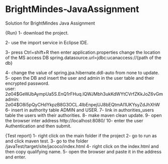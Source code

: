 # BrightMindes-JavaAssignment
Solution for BrightMindes Java Assignment

{Run}
1-	download the project. 

2-	use the import service in Eclipse IDE.

3-	press Ctrl+shift+R then enter application.properties change the location of the MS access DB 
     spring.datasource.url=jdbc:ucanaccess://{path of the db}
     
4-	change the value of spring.jpa.hibernate.ddl-auto from none to update.
5-	open the DB and insert the user and admin in the user table and their encrypted password.  
     user: $2a$04$GeWJbAympUa5S.EnQ1rFHuq.lQWJMbh3ukKdWYtCVrfZKkJoZ6vGm
     admin: $2a$04$O8i5pQyCHdYkpzB8G3OCL.4IbEnpejUJ8bEQtmAI1UKYsyZdJhXhW
6-	insert in authority table ADMIN and USER.
7-	link in authorities_users table the users with their authorities.
8-	make maven clean update. 
9-	open the browser inter address http://localhost:8080/
10-	enter the user Authentication and then submit.

	 
	
	

{Test report}
1-	right click on the main folder if the project 
2-	go to run as and click maven test.
3-	go to the folder /javaTest/target/site/jacoco/index.html
4-	right click on the index.html and then copy qualifying name.
5-	open the browser and paste it in the address and enter.
